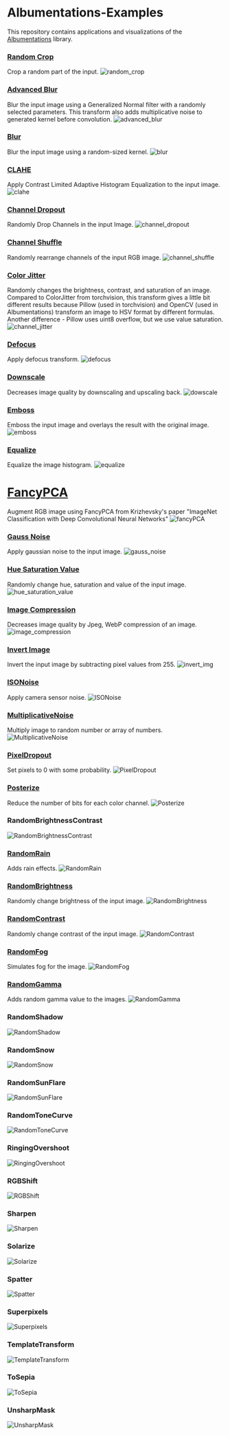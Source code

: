 # Albumentations-Examples

This repository contains applications and visualizations of the [Albumentations](https://albumentations.ai/docs/) library.

### [Random Crop](https://github.com/albumentations-team/albumentations/blob/master/albumentations/augmentations/crops/transforms.py#L49)
Crop a random part of the input.
![random_crop](https://user-images.githubusercontent.com/50166164/210487145-6de4c8c8-f5b8-47ad-97a1-4697f90aeb46.png)

### [Advanced Blur](https://github.com/albumentations-team/albumentations/blob/master/albumentations/augmentations/blur/transforms.py#L306)
Blur the input image using a Generalized Normal filter with a randomly selected parameters. This transform also adds multiplicative noise to generated kernel before convolution.
![advanced_blur](https://user-images.githubusercontent.com/50166164/210487177-b3eff9b9-ff04-43e2-a382-86c3968c0d86.png)

### [Blur](https://github.com/albumentations-team/albumentations/blob/master/albumentations/augmentations/blur/transforms.py#L36)
Blur the input image using a random-sized kernel.
![blur](https://user-images.githubusercontent.com/50166164/210487200-c60d614a-772d-4f77-86c7-2857c73ddbb4.png)

### [CLAHE](https://github.com/albumentations-team/albumentations/blob/master/albumentations/augmentations/transforms.py#L1298)
Apply Contrast Limited Adaptive Histogram Equalization to the input image.
![clahe](https://user-images.githubusercontent.com/50166164/210487347-7ca42164-9e7f-4f3f-949f-983a1d545aa1.png)

### [Channel Dropout](https://github.com/albumentations-team/albumentations/blob/master/albumentations/augmentations/dropout/channel_dropout.py#L28)
Randomly Drop Channels in the input Image.
![channel_dropout](https://user-images.githubusercontent.com/50166164/210487381-e6b60197-2a34-4a01-b6d0-44b534b62df5.png)

### [Channel Shuffle](https://github.com/albumentations-team/albumentations/blob/master/albumentations/augmentations/transforms.py#L1333)
Randomly rearrange channels of the input RGB image.
![channel_shuffle](https://user-images.githubusercontent.com/50166164/210487398-e2207703-04b6-4091-8549-65e007855bb8.png)

### [Color Jitter](https://github.com/albumentations-team/albumentations/blob/master/albumentations/augmentations/transforms.py#L1829)
Randomly changes the brightness, contrast, and saturation of an image. Compared to ColorJitter from torchvision, this transform gives a little bit different results because Pillow (used in torchvision) and OpenCV (used in Albumentations) transform an image to HSV format by different formulas. Another difference - Pillow uses uint8 overflow, but we use value saturation.
![channel_jitter](https://user-images.githubusercontent.com/50166164/210487444-95c71ff8-93b6-4d98-a1a2-c0530a4cc402.png)

### [Defocus](https://github.com/albumentations-team/albumentations/blob/master/albumentations/augmentations/blur/transforms.py#L410)
Apply defocus transform.
![defocus](https://user-images.githubusercontent.com/50166164/210487514-df4c25c8-2bc3-4c72-8280-07f20f23f1ac.png)

### [Downscale](https://github.com/albumentations-team/albumentations/blob/master/albumentations/augmentations/transforms.py#L1569)
Decreases image quality by downscaling and upscaling back.
![dowscale](https://user-images.githubusercontent.com/50166164/210487556-69dfdb62-c53a-4c99-82c3-d005ed4a9183.png)

### [Emboss](https://github.com/albumentations-team/albumentations/blob/master/albumentations/augmentations/transforms.py#L1958)
Emboss the input image and overlays the result with the original image.
![emboss](https://user-images.githubusercontent.com/50166164/210487566-91bdd1c1-4cf0-4f0c-b77e-067a18d4c9a7.png)

### [Equalize](https://github.com/albumentations-team/albumentations/blob/master/albumentations/augmentations/transforms.py#L1000)
Equalize the image histogram.
![equalize](https://user-images.githubusercontent.com/50166164/210487591-79a01acd-37df-4f58-8ae9-acd05d0b7fb8.png)

# [FancyPCA](https://github.com/albumentations-team/albumentations/blob/master/albumentations/augmentations/transforms.py#L1793)
Augment RGB image using FancyPCA from Krizhevsky's paper "ImageNet Classification with Deep Convolutional Neural Networks"
![fancyPCA](https://user-images.githubusercontent.com/50166164/210487633-e1a1227a-9c7a-460f-8251-9a14669c93db.png)

### [Gauss Noise](https://github.com/albumentations-team/albumentations/blob/master/albumentations/augmentations/transforms.py#L1199)
Apply gaussian noise to the input image.
![gauss_noise](https://user-images.githubusercontent.com/50166164/210487744-733615db-2ab0-4979-8627-51fac8d51345.png)

### [Hue Saturation Value](https://github.com/albumentations-team/albumentations/blob/master/albumentations/augmentations/transforms.py#L878)
Randomly change hue, saturation and value of the input image.
![hue_saturation_value](https://user-images.githubusercontent.com/50166164/210487706-7fce6d39-73fd-42bb-aece-2389d5d266d4.png)

### [Image Compression](https://github.com/albumentations-team/albumentations/blob/master/albumentations/augmentations/transforms.py#L240)
Decreases image quality by Jpeg, WebP compression of an image.
![image_compression](https://user-images.githubusercontent.com/50166164/210487728-5f1e28d8-66b1-4ba5-8673-2da48fa0b2ad.png)

### [Invert Image](https://github.com/albumentations-team/albumentations/blob/master/albumentations/augmentations/transforms.py#L1359)
Invert the input image by subtracting pixel values from 255.
![invert_img](https://user-images.githubusercontent.com/50166164/210499297-918fd101-9ef7-4da6-ba21-53e98e8ce7ea.png)

### [ISONoise](https://github.com/albumentations-team/albumentations/blob/master/albumentations/augmentations/transforms.py#L1263)
Apply camera sensor noise.
![ISONoise](https://user-images.githubusercontent.com/50166164/210499430-aaf86d58-b1b7-4fa4-98cf-32f826c6da8f.png)

### [MultiplicativeNoise](https://github.com/albumentations-team/albumentations/blob/master/albumentations/augmentations/transforms.py#L1725)
Multiply image to random number or array of numbers.
![MultiplicativeNoise](https://user-images.githubusercontent.com/50166164/210499459-160861d0-e07e-48a6-aeee-f23c88944e75.png)

### [PixelDropout](https://github.com/albumentations-team/albumentations/blob/master/albumentations/augmentations/transforms.py#L2325)
Set pixels to 0 with some probability.
![PixelDropout](https://user-images.githubusercontent.com/50166164/210499501-dcb8bd0f-0cab-4255-8e72-4f9278d6b23c.png)

### [Posterize](https://github.com/albumentations-team/albumentations/blob/master/albumentations/augmentations/transforms.py#L958)
Reduce the number of bits for each color channel.
![Posterize](https://user-images.githubusercontent.com/50166164/210499542-c31b1d43-9230-4b05-aa35-9b37ae47d57b.png)

### RandomBrightnessContrast
![RandomBrightnessContrast](https://user-images.githubusercontent.com/50166164/210499589-85eb3e7e-661e-4c87-8ff9-bf30808b9887.png)

### [RandomRain](https://github.com/albumentations-team/albumentations/blob/master/albumentations/augmentations/transforms.py#L394)
Adds rain effects.
![RandomRain](https://user-images.githubusercontent.com/50166164/210499619-bc8b4e12-5f1d-4db2-a05a-b720c63a687d.png)

### [RandomBrightness](https://github.com/albumentations-team/albumentations/blob/master/albumentations/augmentations/transforms.py#L1144)
Randomly change brightness of the input image.
![RandomBrightness](https://user-images.githubusercontent.com/50166164/210499670-46c0657f-0e43-4ce5-b8cd-f97f0e68f3c6.png)

### [RandomContrast](https://github.com/albumentations-team/albumentations/blob/master/albumentations/augmentations/transforms.py#L1170)
Randomly change contrast of the input image.
![RandomContrast](https://user-images.githubusercontent.com/50166164/210499715-4a969a13-3c7e-453e-972b-f78038a69ce1.png)

### [RandomFog](https://github.com/albumentations-team/albumentations/blob/master/albumentations/augmentations/transforms.py#L514)
Simulates fog for the image.
![RandomFog](https://user-images.githubusercontent.com/50166164/210499770-0751d87a-1b3b-42c0-bb0a-6d392787b28a.png)

### [RandomGamma](https://github.com/albumentations-team/albumentations/blob/master/albumentations/augmentations/transforms.py#L1380)
Adds random gamma value to the images.
![RandomGamma](https://user-images.githubusercontent.com/50166164/210499791-c2bf260b-689d-4b72-b4b0-4c66a6502827.png)

### RandomShadow
![RandomShadow](https://user-images.githubusercontent.com/50166164/210499881-a0216e7c-1ae2-443b-bbdb-0db23361cd39.png)

### RandomSnow
![RandomSnow](https://user-images.githubusercontent.com/50166164/210499908-8a751096-5c4d-49a6-bafa-a96ee0128ab7.png)

### RandomSunFlare
![RandomSunFlare](https://user-images.githubusercontent.com/50166164/210499944-2d1db9bc-c227-448b-b7de-715c173fcc74.png)

### RandomToneCurve
![RandomToneCurve](https://user-images.githubusercontent.com/50166164/211442054-1b8c5afd-7346-41f1-a287-7221710fc71c.png)

### RingingOvershoot
![RingingOvershoot](https://user-images.githubusercontent.com/50166164/211442106-6e4517af-5577-4ee8-9112-6d463ca3ec49.png)

### RGBShift
![RGBShift](https://user-images.githubusercontent.com/50166164/211442140-9317a125-02ed-4f71-b7d7-dd35c5e62c32.png)

### Sharpen
![Sharpen](https://user-images.githubusercontent.com/50166164/211442174-76673149-cb0d-4d4f-9977-b7f34b59bee3.png)

### Solarize
![Solarize](https://user-images.githubusercontent.com/50166164/211442201-8533c763-7296-4971-bd49-1b4b190c9580.png)

### Spatter
![Spatter](https://user-images.githubusercontent.com/50166164/211442240-3f345c52-8276-4df1-8463-0f976d6045b4.png)

### Superpixels
![Superpixels](https://user-images.githubusercontent.com/50166164/211442277-b090b66e-0183-4ccb-84f9-7b71400a9532.png)

### TemplateTransform
![TemplateTransform](https://user-images.githubusercontent.com/50166164/211442307-87ed1b68-8921-4108-9eae-8f57079caea6.png)

### ToSepia
![ToSepia](https://user-images.githubusercontent.com/50166164/211442349-631dc32a-dc5c-4965-a20f-3820d071177b.png)

### UnsharpMask
![UnsharpMask](https://user-images.githubusercontent.com/50166164/211442384-e1362337-8526-476b-9ae8-8a8d2bd14f52.png)








